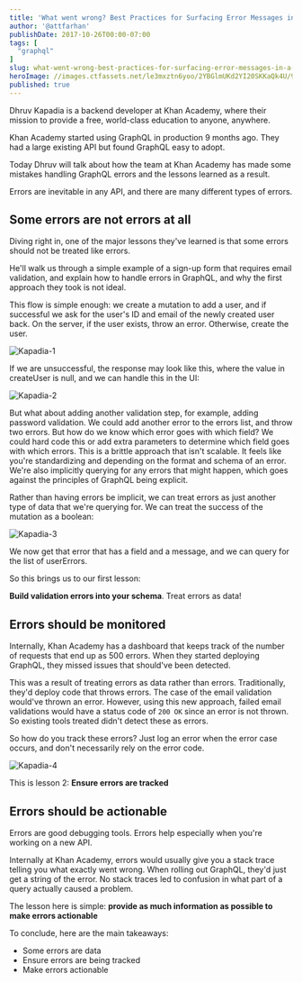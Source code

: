 ```yaml
---
title: 'What went wrong? Best Practices for Surfacing Error Messages in a GraphQL API'
author: '@attfarhan'
publishDate: 2017-10-26T00:00-07:00
tags: [
  "graphql"
]
slug: what-went-wrong-best-practices-for-surfacing-error-messages-in-a-graphql-api
heroImage: //images.ctfassets.net/le3mxztn6yoo/2YBGlmUKd2YI20SKKaQk4U/96abd1cef08936f9fec31818980516a3/graphql.png
published: true
---
```



Dhruv Kapadia is a backend developer at Khan Academy, where their mission to provide a free, world-class education to anyone, anywhere.

Khan Academy started using GraphQL in production 9 months ago.  They had a large existing API but found GraphQL easy to adopt.  

Today Dhruv will talk about how the team at Khan Academy has made some mistakes handling GraphQL errors and the lessons learned as a result.

Errors are inevitable  in any API, and there are many different types of errors.

## Some errors are not errors at all

Diving right in, one of the major lessons they've learned is that some errors should not be treated like errors. 

He'll walk us through a simple example of a sign-up form that requires email validation, and explain how to handle errors in GraphQL, and why the first approach they took is not ideal.

This flow is simple enough: we create a mutation to add a user, and if successful we ask for the user's ID and email of the newly created user back.  On the server, if the user exists, throw an error.  Otherwise, create the user.

![Kapadia-1](//images.contentful.com/le3mxztn6yoo/5Sarv3gkJUcyIqceI8QKS2/1918c9b9e627d628a7ccb74b98da9916/Kapadia-1.png)

If we are unsuccessful, the response may look like this, where the value in createUser is null, and we can handle this in the UI:

![Kapadia-2](//images.contentful.com/le3mxztn6yoo/3YwhTmGJYAsUgemMyMEAAy/cbd65170e30504fbb6c9026e2bf191ef/Kapadia-2.png)

But what about adding another validation step, for example, adding password validation.  We could add another error to the errors list, and throw two errors.  But how do we know which error goes with which field? We could hard code this or add extra parameters to determine which field goes with which errors. This is a brittle approach that isn't scalable. It feels like you're standardizing and depending on the format and schema of an error.  We're also implicitly querying for any errors that might happen, which goes against the principles of GraphQL being explicit.

Rather than having errors be implicit, we can treat errors as just another type of data that we're querying for. We can treat the success of the mutation as a boolean:

![Kapadia-3](//images.contentful.com/le3mxztn6yoo/4szlHWb99C28gewC0620u6/357fb8e35ec60c25992c01c7d2d80bff/Kapadia-3.png)

We now get that error that has a field and a message, and we can query for the list of userErrors.

So this brings us to our first lesson: 

**Build validation errors into your schema**.  Treat errors as data!

## Errors should be monitored

Internally, Khan Academy has a dashboard that keeps track of the number of requests that end up as 500 errors.  When they started deploying GraphQL, they missed issues that should've been detected. 

This was a result of treating errors 
as data rather than errors.  Traditionally, they'd deploy code that throws errors. The case of the email validation would've thrown an error.  However, using this new approach, failed email validations would have a status code of `200 OK` since an error is not thrown. So existing tools treated didn't detect these as errors. 

So how do you track these errors? Just log an error when the error case occurs, and don't necessarily rely on the error code.

![Kapadia-4](//images.contentful.com/le3mxztn6yoo/3CuHBPr6vCOuiwCI4WiUSi/1cfe744008ab261f2af5277d3af43e38/Kapadia-4.png)

This is lesson 2: **Ensure errors are tracked**

## Errors should be actionable

Errors are good debugging tools.  Errors help especially when you're working on a new API.  

Internally at Khan Academy, errors would usually give you a stack trace telling you what exactly went wrong.  When rolling out GraphQL, they'd just get a string of the error.  No stack traces led to confusion in what part of a query actually caused a problem. 

The lesson here is simple: **provide as much information as possible to make errors actionable**

To conclude, here are the main takeaways: 

* Some errors are data
* Ensure errors are being tracked
* Make errors actionable
